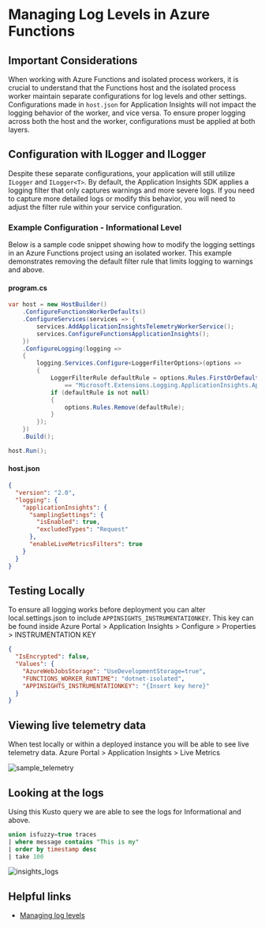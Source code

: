 # Managing Log Levels in Azure Functions

## Important Considerations

When working with Azure Functions and isolated process workers, it is crucial to understand that the Functions host and the isolated process worker maintain separate configurations for log levels and other settings. Configurations made in `host.json` for Application Insights will not impact the logging behavior of the worker, and vice versa. To ensure proper logging across both the host and the worker, configurations must be applied at both layers.

## Configuration with ILogger and ILogger<T>

Despite these separate configurations, your application will still utilize `ILogger` and `ILogger<T>`. By default, the Application Insights SDK applies a logging filter that only captures warnings and more severe logs. If you need to capture more detailed logs or modify this behavior, you will need to adjust the filter rule within your service configuration.

### Example Configuration - Informational Level

Below is a sample code snippet showing how to modify the logging settings in an Azure Functions project using an isolated worker. This example demonstrates removing the default filter rule that limits logging to warnings and above.

#### program.cs
```csharp
var host = new HostBuilder()
    .ConfigureFunctionsWorkerDefaults()
    .ConfigureServices(services => {
        services.AddApplicationInsightsTelemetryWorkerService();
        services.ConfigureFunctionsApplicationInsights();
    })
    .ConfigureLogging(logging =>
    {
        logging.Services.Configure<LoggerFilterOptions>(options =>
        {
            LoggerFilterRule defaultRule = options.Rules.FirstOrDefault(rule => rule.ProviderName
                == "Microsoft.Extensions.Logging.ApplicationInsights.ApplicationInsightsLoggerProvider");
            if (defaultRule is not null)
            {
                options.Rules.Remove(defaultRule);
            }
        });
    })
    .Build();

host.Run();
```

#### host.json 

```json
{
  "version": "2.0",
  "logging": {
    "applicationInsights": {
      "samplingSettings": {
        "isEnabled": true,
        "excludedTypes": "Request"
      },
      "enableLiveMetricsFilters": true
    }
  }
}
```

## Testing Locally

To ensure all logging works before deployment you can alter local.settings.json to include `APPINSIGHTS_INSTRUMENTATIONKEY`. This key can be found inside Azure Portal > Application Insights > Configure > Properties > INSTRUMENTATION KEY

```json
{
  "IsEncrypted": false,
  "Values": {
    "AzureWebJobsStorage": "UseDevelopmentStorage=true",
    "FUNCTIONS_WORKER_RUNTIME": "dotnet-isolated",
    "APPINSIGHTS_INSTRUMENTATIONKEY": "{Insert key here}"
  }
}
```

## Viewing live telemetry data
When test locally or within a deployed instance you will be able to see live telemetry data. Azure Portal > Application Insights > Live Metrics 

![sample_telemetry](https://github.com/Al3xDaniels/AzFuncLogging/assets/8877576/9a427466-938a-452b-89ac-48269c929cb6)

## Looking at the logs

Using this Kusto query we are able to see the logs for Informational and above. 

```SQL
union isfuzzy=true traces
| where message contains "This is my"
| order by timestamp desc
| take 100
```

![insights_logs](https://github.com/Al3xDaniels/AzFuncLogging/assets/8877576/23cf6d33-977e-456f-a679-76b852b05a97)

## Helpful links
 - [Managing log levels](https://learn.microsoft.com/en-us/azure/azure-functions/dotnet-isolated-process-guide?tabs=windows#managing-log-levels)




